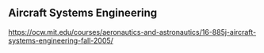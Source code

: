 ## Aircraft Systems Engineering
https://ocw.mit.edu/courses/aeronautics-and-astronautics/16-885j-aircraft-systems-engineering-fall-2005/
